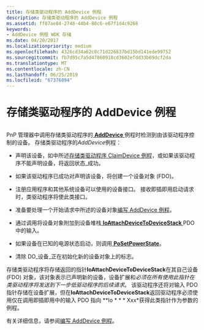 ```yaml
---
title: 存储类驱动程序的 AddDevice 例程
description: 存储类驱动程序的 AddDevice 例程
ms.assetid: ff07ae84-2748-44b4-88c6-e67f1d4c9268
keywords:
- AddDevice 例程 WDK 存储
ms.date: 04/20/2017
ms.localizationpriority: medium
ms.openlocfilehash: 4326cd34a62c8c71d226837bd15bd141ede99752
ms.sourcegitcommit: fb7d95c7a5d47860918cd3602efdd33b69dcf2da
ms.translationtype: MT
ms.contentlocale: zh-CN
ms.lasthandoff: 06/25/2019
ms.locfileid: "67376894"
---
```

# <a name="storage-class-drivers-adddevice-routine"></a>存储类驱动程序的 AddDevice 例程


## <span id="ddk_storage_class_drivers_adddevice_routine_kg"></span><span id="DDK_STORAGE_CLASS_DRIVERS_ADDDEVICE_ROUTINE_KG"></span>


PnP 管理器中调用存储类驱动程序的[ **AddDevice** ](https://docs.microsoft.com/windows-hardware/drivers/ddi/content/wdm/nc-wdm-driver_add_device)例程时检测到由该驱动程序控制的设备。 存储类驱动程序的*AddDevice*例程：

-   声明该设备，如中所述[存储类驱动程序 ClaimDevice 例程](storage-class-driver-s-claimdevice-routine.md)，或如果该驱动程序不能声明设备，将返回状态\_成功。

-   如果该驱动程序已成功对声明该设备，将创建一个设备对象 (FDO)。

-   注册应用程序和其他系统设备可以使用的设备接口。 接收即插即用启动请求时，类驱动程序将使此类接口。

-   准备要处理一个开始请求中所述的设备对象[编写 AddDevice 例程](https://docs.microsoft.com/windows-hardware/drivers/kernel/writing-an-adddevice-routine)。

-   通过调用将设备对象附加到设备堆栈[ **IoAttachDeviceToDeviceStack** ](https://docs.microsoft.com/windows-hardware/drivers/ddi/content/wdm/nf-wdm-ioattachdevicetodevicestack) PDO 中的输入。

-   如果设备在已知的电源状态启动，则调用[ **PoSetPowerState**](https://docs.microsoft.com/windows-hardware/drivers/ddi/content/ntifs/nf-ntifs-posetpowerstate)。

-   清除 DO\_设备\_正在初始化新的设备对象上的标志。

存储类驱动程序将存储返回的指针**IoAttachDeviceToDeviceStack**在其自己设备 (FDO) 对象，该对象表示已声明新的设备，设备扩展和*必须在所有使用此指针在类驱动程序将发送到下一步低驱动程序的后续请求*。 该驱动程序还将对输入 PDO 指针存储在设备扩展，但在**IoAttachDeviceToDeviceStack**返回驱动程序必须使用仅在调用即插即用中的输入 PDO 指向 **Io * * * Xxx*获得此类指针作为参数的例程。

有关详细信息，请参阅[编写 AddDevice 例程](https://docs.microsoft.com/windows-hardware/drivers/kernel/writing-an-adddevice-routine)。

 

 




